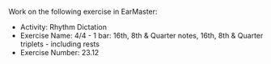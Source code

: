 Work on the following exercise in EarMaster:
- Activity: Rhythm Dictation
- Exercise Name: 4/4 - 1 bar: 16th, 8th & Quarter notes, 16th, 8th & Quarter triplets - including rests
- Exercise Number: 23.12
